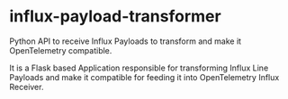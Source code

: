 # influx-payload-transformer
Python API to receive Influx Payloads to transform and make it OpenTelemetry compatible.

It is a Flask based Application responsible for transforming Influx Line Payloads and make it compatible for feeding it into OpenTelemetry Influx Receiver.
